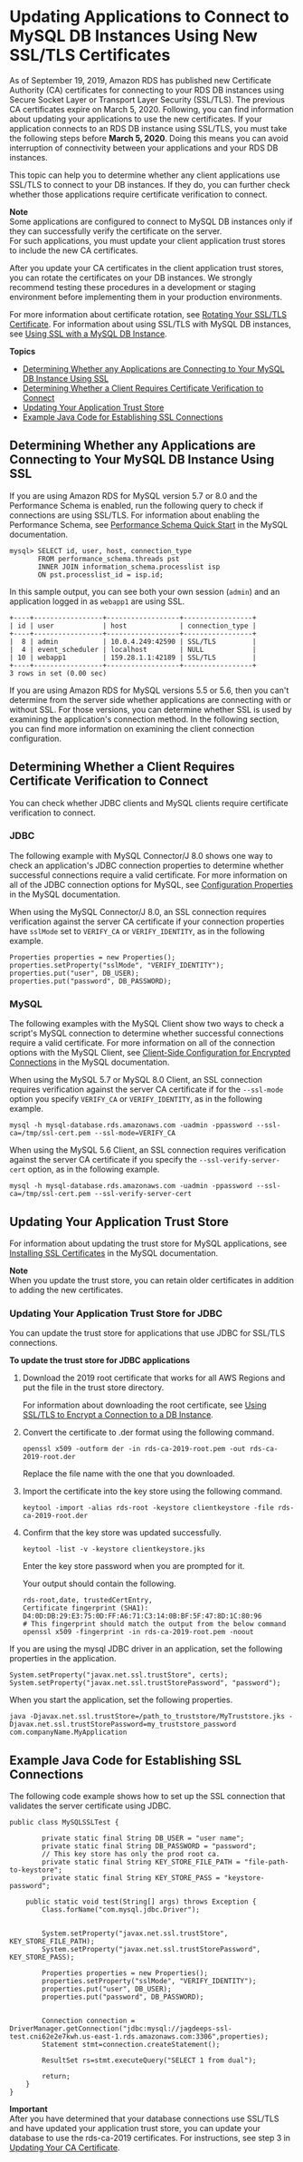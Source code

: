 # Updating Applications to Connect to MySQL DB Instances Using New SSL/TLS Certificates<a name="ssl-certificate-rotation-mysql"></a>

As of September 19, 2019, Amazon RDS has published new Certificate Authority \(CA\) certificates for connecting to your RDS DB instances using Secure Socket Layer or Transport Layer Security \(SSL/TLS\)\. The previous CA certificates expire on March 5, 2020\. Following, you can find information about updating your applications to use the new certificates\. If your application connects to an RDS DB instance using SSL/TLS, you must take the following steps before **March 5, 2020**\. Doing this means you can avoid interruption of connectivity between your applications and your RDS DB instances\.

This topic can help you to determine whether any client applications use SSL/TLS to connect to your DB instances\. If they do, you can further check whether those applications require certificate verification to connect\. 

**Note**  
Some applications are configured to connect to MySQL DB instances only if they can successfully verify the certificate on the server\.   
For such applications, you must update your client application trust stores to include the new CA certificates\. 

After you update your CA certificates in the client application trust stores, you can rotate the certificates on your DB instances\. We strongly recommend testing these procedures in a development or staging environment before implementing them in your production environments\.

For more information about certificate rotation, see [Rotating Your SSL/TLS Certificate](UsingWithRDS.SSL-certificate-rotation.md)\. For information about using SSL/TLS with MySQL DB instances, see [Using SSL with a MySQL DB Instance](CHAP_MySQL.md#MySQL.Concepts.SSLSupport)\.

**Topics**
+ [Determining Whether any Applications are Connecting to Your MySQL DB Instance Using SSL](#ssl-certificate-rotation-mysql.determining-server)
+ [Determining Whether a Client Requires Certificate Verification to Connect](#ssl-certificate-rotation-mysql.determining-client)
+ [Updating Your Application Trust Store](#ssl-certificate-rotation-mysql.updating-trust-store)
+ [Example Java Code for Establishing SSL Connections](#ssl-certificate-rotation-mysql.java-example)

## Determining Whether any Applications are Connecting to Your MySQL DB Instance Using SSL<a name="ssl-certificate-rotation-mysql.determining-server"></a>

If you are using Amazon RDS for MySQL version 5\.7 or 8\.0 and the Performance Schema is enabled, run the following query to check if connections are using SSL/TLS\. For information about enabling the Performance Schema, see [ Performance Schema Quick Start](https://dev.mysql.com/doc/refman/8.0/en/performance-schema-quick-start.html) in the MySQL documentation\.

```
mysql> SELECT id, user, host, connection_type 
       FROM performance_schema.threads pst 
       INNER JOIN information_schema.processlist isp 
       ON pst.processlist_id = isp.id;
```

In this sample output, you can see both your own session \(`admin`\) and an application logged in as `webapp1` are using SSL\.

```
+----+-----------------+------------------+-----------------+
| id | user            | host             | connection_type |
+----+-----------------+------------------+-----------------+
|  8 | admin           | 10.0.4.249:42590 | SSL/TLS         |
|  4 | event_scheduler | localhost        | NULL            |
| 10 | webapp1         | 159.28.1.1:42189 | SSL/TLS         |
+----+-----------------+------------------+-----------------+
3 rows in set (0.00 sec)
```

If you are using Amazon RDS for MySQL versions 5\.5 or 5\.6, then you can't determine from the server side whether applications are connecting with or without SSL\. For those versions, you can determine whether SSL is used by examining the application's connection method\. In the following section, you can find more information on examining the client connection configuration\.

## Determining Whether a Client Requires Certificate Verification to Connect<a name="ssl-certificate-rotation-mysql.determining-client"></a>

You can check whether JDBC clients and MySQL clients require certificate verification to connect\.

### JDBC<a name="ssl-certificate-rotation-mysql.determining-client.jdbc"></a>

The following example with MySQL Connector/J 8\.0 shows one way to check an application's JDBC connection properties to determine whether successful connections require a valid certificate\. For more information on all of the JDBC connection options for MySQL, see [ Configuration Properties](https://dev.mysql.com/doc/connector-j/8.0/en/connector-j-reference-configuration-properties.html) in the MySQL documentation\.

When using the MySQL Connector/J 8\.0, an SSL connection requires verification against the server CA certificate if your connection properties have `sslMode` set to `VERIFY_CA` or `VERIFY_IDENTITY`, as in the following example\.

```
Properties properties = new Properties();
properties.setProperty("sslMode", "VERIFY_IDENTITY");
properties.put("user", DB_USER);
properties.put("password", DB_PASSWORD);
```

### MySQL<a name="ssl-certificate-rotation-mysql.determining-client.mysql"></a>

The following examples with the MySQL Client show two ways to check a script's MySQL connection to determine whether successful connections require a valid certificate\. For more information on all of the connection options with the MySQL Client, see [ Client\-Side Configuration for Encrypted Connections](https://dev.mysql.com/doc/refman/8.0/en/using-encrypted-connections.html#using-encrypted-connections-client-side-configuration) in the MySQL documentation\.

When using the MySQL 5\.7 or MySQL 8\.0 Client, an SSL connection requires verification against the server CA certificate if for the `--ssl-mode` option you specify `VERIFY_CA` or `VERIFY_IDENTITY`, as in the following example\.

```
mysql -h mysql-database.rds.amazonaws.com -uadmin -ppassword --ssl-ca=/tmp/ssl-cert.pem --ssl-mode=VERIFY_CA                
```

When using the MySQL 5\.6 Client, an SSL connection requires verification against the server CA certificate if you specify the `--ssl-verify-server-cert` option, as in the following example\.

```
mysql -h mysql-database.rds.amazonaws.com -uadmin -ppassword --ssl-ca=/tmp/ssl-cert.pem --ssl-verify-server-cert            
```

## Updating Your Application Trust Store<a name="ssl-certificate-rotation-mysql.updating-trust-store"></a>

For information about updating the trust store for MySQL applications, see [Installing SSL Certificates](https://dev.mysql.com/doc/mysql-monitor/8.0/en/mem-ssl-installation.html) in the MySQL documentation\.

**Note**  
When you update the trust store, you can retain older certificates in addition to adding the new certificates\.

### Updating Your Application Trust Store for JDBC<a name="ssl-certificate-rotation-mysql.updating-trust-store.jdbc"></a>

You can update the trust store for applications that use JDBC for SSL/TLS connections\.

**To update the trust store for JDBC applications**

1. Download the 2019 root certificate that works for all AWS Regions and put the file in the trust store directory\.

   For information about downloading the root certificate, see [Using SSL/TLS to Encrypt a Connection to a DB Instance](UsingWithRDS.SSL.md)\.

1. Convert the certificate to \.der format using the following command\.

   ```
   openssl x509 -outform der -in rds-ca-2019-root.pem -out rds-ca-2019-root.der                    
   ```

   Replace the file name with the one that you downloaded\.

1. Import the certificate into the key store using the following command\. 

   ```
   keytool -import -alias rds-root -keystore clientkeystore -file rds-ca-2019-root.der                    
   ```

1. Confirm that the key store was updated successfully\.

   ```
   keytool -list -v -keystore clientkeystore.jks                        
   ```

   Enter the key store password when you are prompted for it\.

   Your output should contain the following\.

   ```
   rds-root,date, trustedCertEntry, 
   Certificate fingerprint (SHA1): D4:0D:DB:29:E3:75:0D:FF:A6:71:C3:14:0B:BF:5F:47:8D:1C:80:96
   # This fingerprint should match the output from the below command
   openssl x509 -fingerprint -in rds-ca-2019-root.pem -noout
   ```

If you are using the mysql JDBC driver in an application, set the following properties in the application\.

```
System.setProperty("javax.net.ssl.trustStore", certs);
System.setProperty("javax.net.ssl.trustStorePassword", "password");
```

When you start the application, set the following properties\.

```
java -Djavax.net.ssl.trustStore=/path_to_truststore/MyTruststore.jks -Djavax.net.ssl.trustStorePassword=my_truststore_password com.companyName.MyApplication        
```

## Example Java Code for Establishing SSL Connections<a name="ssl-certificate-rotation-mysql.java-example"></a>

The following code example shows how to set up the SSL connection that validates the server certificate using JDBC\.

```
public class MySQLSSLTest {

        private static final String DB_USER = "user name";
        private static final String DB_PASSWORD = "password";
        // This key store has only the prod root ca.
        private static final String KEY_STORE_FILE_PATH = "file-path-to-keystore";
        private static final String KEY_STORE_PASS = "keystore-password";
        
    public static void test(String[] args) throws Exception {
        Class.forName("com.mysql.jdbc.Driver");
        
        
        System.setProperty("javax.net.ssl.trustStore", KEY_STORE_FILE_PATH);
        System.setProperty("javax.net.ssl.trustStorePassword", KEY_STORE_PASS);
        
        Properties properties = new Properties();
        properties.setProperty("sslMode", "VERIFY_IDENTITY");
        properties.put("user", DB_USER);
        properties.put("password", DB_PASSWORD);
        

        Connection connection = DriverManager.getConnection("jdbc:mysql://jagdeeps-ssl-test.cni62e2e7kwh.us-east-1.rds.amazonaws.com:3306",properties);
        Statement stmt=connection.createStatement();
        
        ResultSet rs=stmt.executeQuery("SELECT 1 from dual");

        return;
    }
}
```

**Important**  
After you have determined that your database connections use SSL/TLS and have updated your application trust store, you can update your database to use the rds\-ca\-2019 certificates\. For instructions, see step 3 in [Updating Your CA Certificate](UsingWithRDS.SSL-certificate-rotation.md#UsingWithRDS.SSL-certificate-rotation-updating)\.